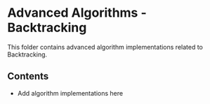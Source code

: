 # Advanced Algorithms - Backtracking

This folder contains advanced algorithm implementations related to Backtracking.

## Contents

* Add algorithm implementations here

